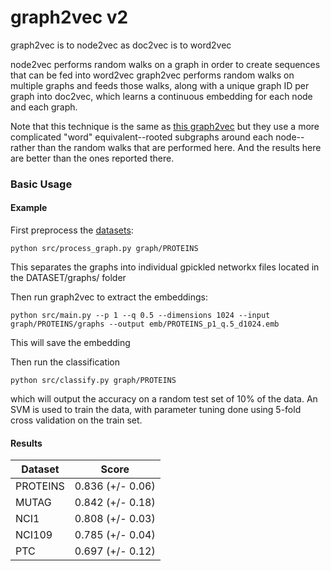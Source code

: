 # graph2vec v2

graph2vec is to node2vec as doc2vec is to word2vec

node2vec performs random walks on a graph in order to create sequences that can be fed into word2vec
graph2vec performs random walks on multiple graphs and feeds those walks, along with a unique graph ID per graph into doc2vec, which learns a continuous embedding for each node and each graph.

Note that this technique is the same as [this graph2vec](https://arxiv.org/abs/1707.05005) but they use a more complicated "word" equivalent--rooted subgraphs around each node--rather than the random walks that are performed here. And the results here are better than the ones reported there.

### Basic Usage

#### Example
First preprocess the [datasets](https://ls11-www.cs.tu-dortmund.de/staff/morris/graphkerneldatasets):
```
python src/process_graph.py graph/PROTEINS
```
This separates the graphs into individual gpickled networkx files located in the DATASET/graphs/ folder

Then run graph2vec to extract the embeddings:
```
python src/main.py --p 1 --q 0.5 --dimensions 1024 --input graph/PROTEINS/graphs --output emb/PROTEINS_p1_q.5_d1024.emb
```
This will save the embedding

Then run the classification
```
python src/classify.py graph/PROTEINS
```
which will output the accuracy on a random test set of 10% of the data.
An SVM is used to train the data, with parameter tuning done using 5-fold cross validation on the train set.

#### Results
| Dataset | Score |
| ------- | ----- |
| PROTEINS   | 0.836 (+/- 0.06) |
| MUTAG   | 0.842 (+/- 0.18) |
| NCI1    | 0.808 (+/- 0.03) |
| NCI109    | 0.785 (+/- 0.04) |
| PTC     | 0.697 (+/- 0.12) |


